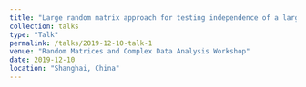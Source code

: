```yaml
---
title: "Large random matrix approach for testing independence of a large number of Gaussian time series"
collection: talks
type: "Talk"
permalink: /talks/2019-12-10-talk-1
venue: "Random Matrices and Complex Data Analysis Workshop"
date: 2019-12-10
location: "Shanghai, China"
---
```

